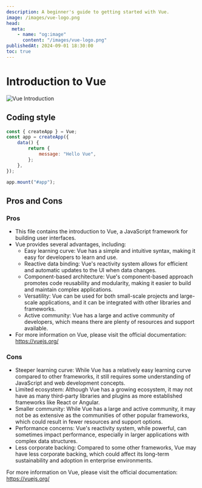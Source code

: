 ```yaml
---
description: A beginner's guide to getting started with Vue.
image: /images/vue-logo.png
head:
  meta:
    - name: "og:image"
      content: "/images/vue-logo.png"
publishedAt: 2024-09-01 18:30:00
toc: true
---
```


# Introduction to Vue

![Vue Introduction](/images/vue-logo.png)

## Coding style

```javascript
const { createApp } = Vue;
const app = createApp({
	data() {
		return {
			message: "Hello Vue",
		};
	},
});

app.mount("#app");
```

## Pros and Cons

### Pros

- This file contains the introduction to Vue, a JavaScript framework for building user interfaces.
- Vue provides several advantages, including:
  - Easy learning curve: Vue has a simple and intuitive syntax, making it easy for developers to learn and use.
  - Reactive data binding: Vue's reactivity system allows for efficient and automatic updates to the UI when data changes.
  - Component-based architecture: Vue's component-based approach promotes code reusability and modularity, making it easier to build and maintain complex applications.
  - Versatility: Vue can be used for both small-scale projects and large-scale applications, and it can be integrated with other libraries and frameworks.
  - Active community: Vue has a large and active community of developers, which means there are plenty of resources and support available.
- For more information on Vue, please visit the official documentation: https://vuejs.org/

### Cons

- Steeper learning curve: While Vue has a relatively easy learning curve compared to other frameworks, it still requires some understanding of JavaScript and web development concepts.
- Limited ecosystem: Although Vue has a growing ecosystem, it may not have as many third-party libraries and plugins as more established frameworks like React or Angular.
- Smaller community: While Vue has a large and active community, it may not be as extensive as the communities of other popular frameworks, which could result in fewer resources and support options.
- Performance concerns: Vue's reactivity system, while powerful, can sometimes impact performance, especially in larger applications with complex data structures.
- Less corporate backing: Compared to some other frameworks, Vue may have less corporate backing, which could affect its long-term sustainability and adoption in enterprise environments.

For more information on Vue, please visit the official documentation: https://vuejs.org/
